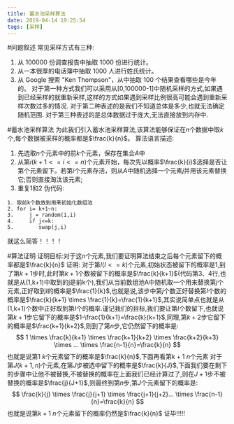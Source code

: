 ```yaml
---
title: 蓄水池采样算法
date: 2019-04-14 19:25:54
tags: [采样]
---
```

#问题叙述
常见采样方式有三种:
1. 从 100000 份调查报告中抽取 1000 份进行统计。
2. 从一本很厚的电话簿中抽取 1000 人进行姓氏统计。
3. 从 Google 搜索 "Ken Thompson"，从中抽取 100 个结果查看哪些是今年的。
对于第一种方式我们可以采用从[0,100000-1]中随机采样的方式,如果遇到已经采样的就重新采样,这样的方式如果遇到采样比例很高可能会遇到重新采样次数过多的情况.
对于第二种表述的是我们不知道总体是多少,也就无法确定随机范围.
对于第三种表述的是总体数据过于庞大,无法直接放到内存中.

#蓄水池采样算法
为此我们引入蓄水池采样算法,该算法能够保证在$n$个数据中取$k$个,每个数据被采样的概率都是$\frac{k}{n}$。
算法语言描述:
1. 先选取$n$个元素中的前$k$个元素，保存在集合$A$中
2. 从第$i(k+1<=i<=n)$个元素开始，每次先以概率$\frac{k}{i}$选择是否让第个元素留下。若第$i$个元素存活，则从$A$中随机选择一个元素$j$并用该元素替换它;否则直接淘汰该元素;
3. 重复1和2
伪代码:
```
1. 取前k个数放到用来初始化数组池
2. for i= k+1~n:
3.     j = random(1,i)
4.     if j<=k:
5.        swap(j,i)
```
就这么简答！！！！

#算法证明
证明目标:对于这$n$个元素,我们要证明算法结束之后每个元素留下的概率都是$\frac{k}{n}$
证明:
对于第$I(I<=k)$个元素,初始状态被留下的概率是1,到了第$k+1$步时,此时第$k+1$个数被留下的概率是$\frac{k}{k+1}$(代码第3、4行,也就是从(1,k+1)中取到的j是前k个),我们从当前数组池A中随机取一个用来替换第$j$个元素,正好取到$I$的概率是$\frac{1}{k}$,也就是说,该步中第$j$个数正好替换第$I$个数的概率是$\frac{k}{k+1} \times \frac{1}{k}=\frac{1}{k+1}$,其实说简单点也就是从(1,k+1)个数中正好取到第$I$个的概率.谨记我们的目标,我们要让第$I$个数留下,也就说第$k+1$步它留下的概率是$1-\frac{1}{k+1}=\frac{k}{k+1}$,同理,第$k+2$步它留下的概率是$\frac{k+1}{k+2}$,则到了第$n$步,它仍然留下的概率是:
$$
1 \times \frac{k}{k+1} \times \frac{k+1}{k+2} \times \frac{k+2}{k+3} \times ... \times \frac{n-1}{n}=\frac{k}{n}
$$
也就是说第$1~k$个元素留下的概率是$\frac{k}{n}$,下面再看第$k+1~n$个元素
对于第$J(k+1,n)$个元素,在第$J$步被选中留下的概率是$\frac{k}{J}$,下面我们要在剩下的步骤中让他不被替换,不被替换的概率在上面我们已经计算过了,则在$J+1$步不被替换的概率是$\frac{j}{J+1}$,则最终到第$n$步,第$J$个元素留下的概率是:
$$
\frac{k}{j} \times \frac{j}{j+1} \times \frac{j+1}{j+2}... \times \frac{n-1}{n}=\frac{k}{n}
$$
也就是说第$k+1~n$个元素留下的概率仍然是$\frac{k}{n}$
证毕!!!!!